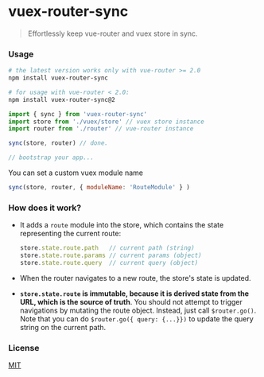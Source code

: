 # vuex-router-sync

> Effortlessly keep vue-router and vuex store in sync.

### Usage

``` bash
# the latest version works only with vue-router >= 2.0
npm install vuex-router-sync

# for usage with vue-router < 2.0:
npm install vuex-router-sync@2
```

``` js
import { sync } from 'vuex-router-sync'
import store from './vuex/store' // vuex store instance
import router from './router' // vue-router instance

sync(store, router) // done.

// bootstrap your app...
```

You can set a custom vuex module name

```js
sync(store, router, { moduleName: 'RouteModule' } )
```


### How does it work?

- It adds a `route` module into the store, which contains the state representing the current route:

  ``` js
  store.state.route.path   // current path (string)
  store.state.route.params // current params (object)
  store.state.route.query  // current query (object)
  ```

- When the router navigates to a new route, the store's state is updated.

- **`store.state.route` is immutable, because it is derived state from the URL, which is the source of truth**. You should not attempt to trigger navigations by mutating the route object. Instead, just call `$router.go()`. Note that you can do `$router.go({ query: {...}})` to update the query string on the current path.

### License

[MIT](http://opensource.org/licenses/MIT)
